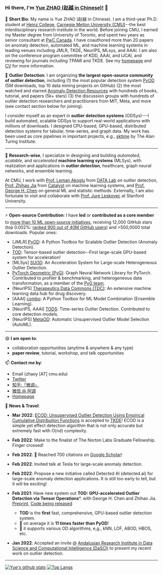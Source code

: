### Hi there, I'm [Yue ZHAO (赵越 in Chinese)!](https://www.andrew.cmu.edu/user/yuezhao2/) 👋

🌱 **Short Bio**: My name is Yue ZHAO (赵越 in Chinese). I am a third-year Ph.D. student at [Heinz College](https://www.heinz.cmu.edu/programs/phd-programs/), 
[Carnegie Mellon University (CMU)](https://www.cmu.edu/)--the best interdisciplinary research institute in the world. 
Before joining CMU, I earned my Master degree from University of Toronto, and spent two years as senior consultant at [PwC Canada](https://www.pwc.com/ca/en.html). 
I have coauthored more than 20 papers on anomaly detection, automated ML, and machine learning systems in leading venues including 
JMLR, TKDE, NeurIPS, MLsys, and AAAI. I am also on the conference program committee of KDD, AAAI, and IJCAI, and reviewing for journals including TPAMI and TKDE.
See my [homepage](https://www.andrew.cmu.edu/user/yuezhao2/) and [CV](https://www.andrew.cmu.edu/user/yuezhao2/files/ZHAO_YUE_CV.pdf) for more information.

🤔 **Outlier Detection**: I am organizing **the largest open-source community of outlier detection**, including
(1) the most popular detection system [PyOD](https://github.com/yzhao062/pyod) (5M downloads, top 10 data mining projects on GitHub)
(2) the most watched and starred [Anomaly Detection Resources](https://github.com/yzhao062/anomaly-detection-resources) with hundreds of books, tutorial, and papers (5k+ stars)
(3) the discussion groups with hundreds of outlier detection researchers and practitioners from MIT, Meta, and more (see contact section below for joining).

I consider myself as an expert in **outlier detection systems** (ODSys)---I build automated, scalable ODSys to support
real-world applications with millions of downloads. I designed CPU-based, GPU-based, distributed detection systems for tabular, time-series, and graph data.
My work has been used as core pipelines in important projects, e.g., [sktime](https://github.com/alan-turing-institute/sktime) by The Alan Turing Institute.


----


🔭 **Research-wise**, I specialize in designing and building *automated*, *scalable*, and *accelerated* **machine learning systems** (MLSys), 
with realization and applications in **outlier detection**, healthcare, graph neural networks, and ensemble learning.

At CMU, I work with [Prof. Leman Akoglu](http://www.cs.cmu.edu/~lakoglu/) from [DATA Lab](https://datalab.heinz.cmu.edu/) on outlier detection,
[Prof. Zhihao Jia](https://cs.cmu.edu/~zhihaoj2) from [Catalyst](https://catalyst.cs.cmu.edu/) on machine learning systems, 
and [Prof. George H. Chen](http://www.andrew.cmu.edu/user/georgech/) on general ML and statistic methods. 
Externally, I am also fortunate to visit and collaborate with [Prof. Jure Leskovec](https://cs.stanford.edu/~jure/) at Stanford University.

----

⚡  **Open-source Contribution**: I have **led** or **contributed as a core member** to [more than 10 ML open-source initiatives](https://github.com/yzhao062), 
receiving 12,000 GitHub stars (top 0.002%: [ranked 900 out of 40M GitHub users](https://gitstar-ranking.com/yzhao062)) and >500,0000 total downloads.
Popular ones:
* [JMLR] [PyOD](https://github.com/yzhao062/pyod): A Python Toolbox for Scalable Outlier Detection (Anomaly Detection).
* [TOD](https://github.com/yzhao062/pytod): Tensor-based outlier detection--First large-scale GPU-based system for acceleration!
* [MLSys] [SUOD](https://github.com/yzhao062/SUOD): An Acceleration System for Large-scale Heterogeneous Outlier Detection.
* [PyTorch Geometric (PyG)](https://www.pyg.org/): Graph Neural Network Library for PyTorch. Contributed to profiler & benchmarking, and heterogeneous data transformation, as a member of the [PyG team](https://github.com/pyg-team).
* [NeurIPS] [Therapeutics Data Commons (TDC)](https://tdcommons.ai/): An extensive machine learning data hub for drug discovery.
* [AAAI] [combo](https://github.com/yzhao062/combo): A Python Toolbox for ML Model Combination (Ensemble Learning).
* [NeurIPS, AAAI] [TODS](https://github.com/datamllab/tods): Time-series Outlier Detection. Contributed to core detection models.
* [NeurIPS] [MetaOD](https://github.com/yzhao062/metaod): Automatic Unsupervised Outlier Model Selection (AutoML).

----

😄 **I am open to**:

- collaboration opportunities (anytime & anywhere & any type)
- **paper review**, tutorial, workshop, and talk opportunities


📫 **Contact me by**:
- Email (zhaoy [AT] cmu.edu)
- [Twitter](https://twitter.com/yzhao062)
- [知乎:「微调」](https://www.zhihu.com/people/breaknever)
- [微信 @ 阿调](https://www.andrew.cmu.edu/user/yuezhao2/files/ID_breaknever.jpg)
- [Homepage](https://www.andrew.cmu.edu/user/yuezhao2/)


💬 **News & Travel**:


- **Mar 2022**: [ECOD: Unsupervised Outlier Detection Using Empirical Cumulative Distribution Functions](https://www.andrew.cmu.edu/user/yuezhao2/papers/22-preprint-ecod.pdf) is accepted to [TKDE](https://www.computer.org/csdl/journal/tk)!
ECOD is a simple yet effect detection algorithm that is not only accurate but extremely fast with O(nd) complexity.

- **Feb 2022**: Make to the finalist of The Norton Labs Graduate Fellowship. Finger crossed!

- **Feb 2022**: &#127775; Reached 700 citations on [Google Scholar](https://scholar.google.com/citations?user=zoGDYsoAAAAJ)!

- **Feb 2022**: Invited talk at Tesla for large-scale anomaly detection.

- **Feb 2022**: Propose a new initiative called Detected AI (detected.ai) for large-scale anomaly detection applications. 
It is still too early to tell, but it will be exciting!


- **Feb 2021**: Have new system out **TOD: GPU-accelerated Outlier Detection via Tensor Operations***. with George H. Chen and Zhihao Jia.
[Preprint](https://www.andrew.cmu.edu/user/yuezhao2/papers/21-preprint-tod.pdf), [Code being released](https://github.com/yzhao062/pytod)

  - **TOD** is the **first** fast, comprehensive, GPU-based outlier detection system. 
  - &#127775; on average it is **11 times faster than PyOD**!
  - &#127775; it supports various OD algorithms, e,g., kNN, LOF, ABOD, HBOS, etc.


- **Jan 2022**: Accepted an invite @ [Andalusian Research Institute in Data Science and Computational Intelligence (DaSCI)](https://dasci.es/) to present my recent work on outlier detection.


----

[![Yue's github stats](https://github-readme-stats.vercel.app/api?username=yzhao062&theme=material-palenight&count_private=true&hide=contribs)](https://github.com/anuraghazra/github-readme-stats)
[![Top Langs](https://github-readme-stats.vercel.app/api/top-langs/?username=yzhao062&theme=material-palenight&hide=Jupyter&layout=compact)](https://github.com/anuraghazra/github-readme-stats)

<!--
**yzhao062/yzhao062** is a ✨ _special_ ✨ repository because its `README.md` (this file) appears on your GitHub profile.

Here are some ideas to get you started:

- 🔭 I’m currently working on ...
- 🌱 I’m currently learning ...
- 👯 I’m looking to collaborate on ...
- 🤔 I’m looking for help with ...
- 💬 Ask me about ...
- 📫 How to reach me: ...
- 😄 Pronouns: ...
- ⚡ Fun fact: ...

I am the author/core developer of various machine learning tools and systems with more than millions of downloads. 
-->
